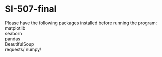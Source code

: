 # SI-507-final
Please have the following packages installed before running the program:\
matplotlib\
seaborn\
pandas\
BeautifulSoup\
requests/
numpy/ 
